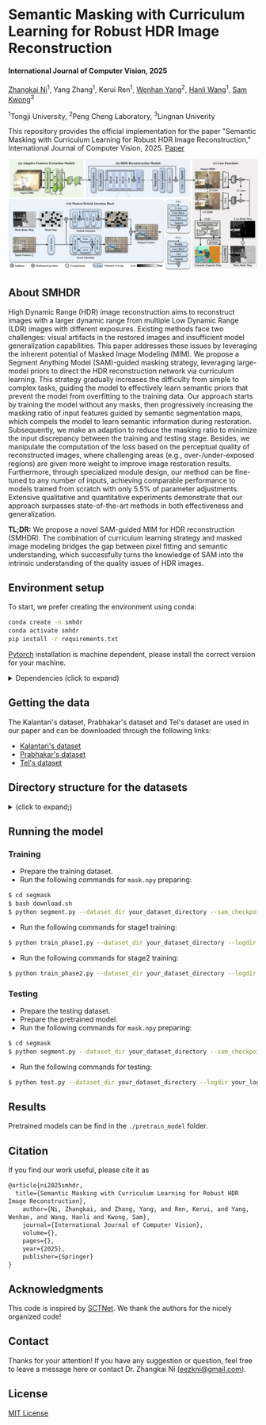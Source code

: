 # Semantic Masking with Curriculum Learning for Robust HDR Image Reconstruction

#### International Journal of Computer Vision, 2025

[Zhangkai Ni](https://eezkni.github.io/)<sup>1</sup>, Yang Zhang<sup>1</sup>, Kerui Ren<sup>1</sup>, [Wenhan Yang](https://flyywh.github.io/)<sup>2</sup>, [Hanli Wang](https://scholar.google.com/citations?user=WioFu64AAAAJ&hl=zh-CN)<sup>1</sup>, [Sam Kwong](https://scholar.google.com/citations?user=_PVI6EAAAAAJ&hl=zh-CN)<sup>3</sup>

<sup>1</sup>Tongji University, <sup>2</sup>Peng Cheng Laboratory, <sup>3</sup>Lingnan Univerity

This repository provides the official implementation for the paper "Semantic Masking with Curriculum Learning for Robust HDR Image Reconstruction," International Journal of Computer Vision, 2025. [Paper](https://link.springer.com/article/10.1007/s11263-025-02504-5?utm_source=rct_congratemailt&utm_medium=email&utm_campaign=nonoa_20250703&utm_content=10.1007/s11263-025-02504-5)

![Teaser](./readme-img/SMHDR.jpg)

## About SMHDR

High Dynamic Range (HDR) image reconstruction aims to reconstruct images with a larger dynamic range from multiple Low Dynamic Range (LDR) images with different exposures. Existing methods face two challenges: visual artifacts in the restored images and insufficient model generalization capabilities. This paper addresses these issues by leveraging the inherent potential of Masked Image Modeling (MIM). We propose a Segment Anything Model (SAM)-guided masking strategy, leveraging large-model priors to direct the HDR reconstruction network via curriculum learning. This strategy gradually increases the difficulty from simple to complex tasks, guiding the model to effectively learn semantic priors that prevent the model from overfitting to the training data. Our approach starts by training the model without any masks, then progressively increasing the masking ratio of input features guided by semantic segmentation maps, which compels the model to learn semantic information during restoration. Subsequently, we make an adaption to reduce the masking ratio to minimize the input discrepancy between the training and testing stage. Besides, we manipulate the computation of the loss based on the perceptual quality of reconstructed images, where challenging areas (e.g., over-/under-exposed regions) are given more weight to improve image restoration results. Furthermore, through specialized module design, our method can be fine-tuned to any number of inputs, achieving comparable performance to models trained from scratch with only 5.5\% of parameter adjustments. Extensive qualitative and quantitative experiments demonstrate that our approach surpasses state-of-the-art methods in both effectiveness and generalization. 

**TL;DR:** We propose a novel SAM-guided MIM for HDR reconstruction (SMHDR). The combination of curriculum learning strategy and masked image modeling bridges the gap between pixel fitting and semantic understanding, which successfully turns the knowledge of SAM into the intrinsic understanding of the quality issues of HDR images.

## Environment setup
To start, we prefer creating the environment using conda:
```sh
conda create -n smhdr
conda activate smhdr
pip install -r requirements.txt
```

[Pytorch](https://pytorch.org/) installation is machine dependent, please install the correct version for your machine.

<details>
  <summary> Dependencies (click to expand) </summary>

  - `PyTorch`, `timm`: main computation.
  - `tqdm`: progress bar.
  - `opencv-python`: image processing.
  - `imageio`: images I/O.
  - `einops`: torch tensor shaping with pretty api.
  - `tensorflow`: SSIM calculation.
  - `segment_anything`: create image masks.

</details>

## Getting the data
The Kalantari's dataset, Prabhakar's dataset and Tel's dataset are used in our paper and can be downloaded through the following links:

- [Kalantari's dataset](https://github.com/TH3CHARLie/deep-high-dynamic-range/blob/master/data/download.sh)
- [Prabhakar's dataset](https://val.cds.iisc.ac.in/HDR/ICCP19/)
- [Tel's dataset](https://github.com/Zongwei97/SCTNet)

## Directory structure for the datasets

<details>
  <summary> (click to expand;) </summary>

    data_path
    ├── Kalantari's     # Link: https://github.com/TH3CHARLie/deep-high-dynamic-range/blob/master/data/download.sh
    │   ├── Training
    │   │    ├── 001
    │   │    │    ├── 262A0898.tif
    │   │    │    ├── 262A0899.tif
    │   │    │    ├── 262A0900.tif   # variable name, sorted by exposure time
    │   │    │    ├── exposure.txt   # fixed name
    │   │    │    ├── HDRImg.hdr     # fixed name
    │   │    │    └── masks.npy      # fixed name
    │   │    ├── 002
    │   │    └── ...
    │   └── Test
    │        ├── 001
    │        │    ├── 262A2615.tif
    │        │    ├── 262A2616.tif
    │        │    ├── 262A2617.tif
    │        │    ├── exposure.txt
    │        │    ├── HDRImg.hdr
    │        │    └── masks.npy
    │        ├── 002
    │        └── ...
    ├── Prabhakar's    # Link: https://val.cds.iisc.ac.in/HDR/ICCP19/
    │   ├── Training
    │   │    ├── Train_set_001
    │   │    │    ├── input_ghosted_1.tif
    │   │    │    ├── input_ghosted_2.tif
    │   │    │    ├── input_ghosted_3.tif
    │   │    │    ├── exposure.txt
    │   │    │    ├── HDRImg.hdr
    │   │    │    └── masks.npy
    │   │    ├── Train_set_002
    │   │    └── ...
    │   └── Test
    │        ├── Test_set_001
    │        │    ├── input_ghosted_1.tif
    │        │    ├── input_ghosted_2.tif
    │        │    ├── input_ghosted_3.tif
    │        │    ├── exposure.txt
    │        │    ├── HDRImg.hdr
    │        │    └── masks.npy
    │        ├── Test_set_002
    │        └── ...
    └── Tel's    # Link: https://github.com/Zongwei97/SCTNet
        ├── Training
        │    ├── scene_0001_1
        │    │    ├── input_1.tif
        │    │    ├── input_2.tif
        │    │    ├── input_3.tif
        │    │    ├── exposure.txt
        │    │    ├── HDRImg.hdr
        │    │    └── masks.npy
        │    ├── scene_0001_2
        │    └── ...
        └── Test
             ├──scene_007_1
             │    ├── input_1.tif
             │    ├── input_2.tif
             │    ├── input_3.tif
             │    ├── exposure.txt
             │    ├── HDRImg.hdr
             │    └── masks.npy
             ├── scene_007_2
             └── ...

</details>


## Running the model
### Training
- Prepare the training dataset.
- Run the following commands for `mask.npy` preparing:
```bash
$ cd segmask
$ bash download.sh
$ python segment.py --dataset_dir your_dataset_directory --sam_checkpoint your_sam_ckpt_directory --train_path Training
```
- Run the following commands for stage1 training:
```bash
$ python train_phase1.py --dataset_dir your_dataset_directory --logdir your_log_directory 
```
- Run the following commands for stage2 training:
```bash
$ python train_phase2.py --dataset_dir your_dataset_directory --logdir your_log_directory  --start_epoch 301 --resume your_ckpt_directory
```


### Testing
- Prepare the testing dataset.
- Prepare the pretrained model.
- Run the following commands for `mask.npy` preparing:
```bash
$ cd segmask
$ python segment.py --dataset_dir your_dataset_directory --sam_checkpoint your_sam_ckpt_directory --train_path Test
```
- Run the following commands for testing:
```bash
$ python test.py --dataset_dir your_dataset_directory --logdir your_log_directory --pretrained_model your_ckpt_directory --save_dir your_output_directory
```


## Results
Pretrained models can be find in the `./pretrain_model` folder.

## Citation
If you find our work useful, please cite it as
```
@article{ni2025smhdr,
  title={Semantic Masking with Curriculum Learning for Robust HDR Image Reconstruction},
	author={Ni, Zhangkai, and Zhang, Yang, and Ren, Kerui, and Yang, Wenhan, and Wang, Hanli and Kwong, Sam},
	journal={International Journal of Computer Vision},
	volume={},
	pages={},
	year={2025},
	publisher={Springer}
}
```

## Acknowledgments
This code is inspired by [SCTNet](https://github.com/Zongwei97/SCTNet). We thank the authors for the nicely organized code!


## Contact
Thanks for your attention! If you have any suggestion or question, feel free to leave a message here or contact Dr. Zhangkai Ni (eezkni@gmail.com).


## License
[MIT License](https://opensource.org/licenses/MIT) 
